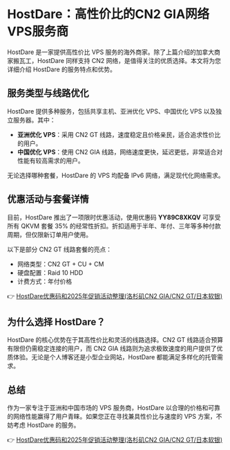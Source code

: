 # HostDare：高性价比的CN2 GIA网络VPS服务商

HostDare 是一家提供高性价比 VPS 服务的海外商家。除了上篇介绍的加拿大商家搬瓦工，HostDare 同样支持 CN2 网络，是值得关注的优质选择。本文将为您详细介绍 HostDare 的服务特点和优势。

## 服务类型与线路优化

HostDare 提供多种服务，包括共享主机、亚洲优化 VPS、中国优化 VPS 以及独立服务器。其中：

- **亚洲优化 VPS**：采用 CN2 GT 线路，速度稳定且价格亲民，适合追求性价比的用户。
- **中国优化 VPS**：使用 CN2 GIA 线路，网络速度更快，延迟更低，非常适合对性能有较高需求的用户。

无论选择哪种套餐，HostDare 的 VPS 均配备 IPv6 网络，满足现代化网络需求。

## 优惠活动与套餐详情

目前，HostDare 推出了一项限时优惠活动，使用优惠码 **YY89C8XKQV** 可享受所有 QKVM 套餐 35% 的经常性折扣。折扣适用于半年、年付、三年等多种付款周期，但仅限新订单用户使用。

以下是部分 CN2 GT 线路套餐的亮点：
- 网络类型：CN2 GT + CU + CM
- 硬盘配置：Raid 10 HDD
- 计费方式：年付价格

👉 [HostDare优惠码和2025年促销活动整理(洛杉矶CN2 GIA/CN2 GT/日本软银)](https://bit.ly/hostdare)

## 为什么选择 HostDare？

HostDare 的核心优势在于其高性价比和灵活的线路选择。CN2 GT 线路适合预算有限但仍需稳定连接的用户，而 CN2 GIA 线路则为追求极致速度的用户提供了优质体验。无论是个人博客还是小型企业网站，HostDare 都能满足多样化的托管需求。

## 总结

作为一家专注于亚洲和中国市场的 VPS 服务商，HostDare 以合理的价格和可靠的网络性能赢得了用户青睐。如果您正在寻找兼具性价比与速度的 VPS 方案，不妨考虑 HostDare 的服务。

👉 [HostDare优惠码和2025年促销活动整理(洛杉矶CN2 GIA/CN2 GT/日本软银)](https://bit.ly/hostdare)